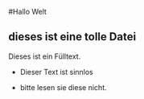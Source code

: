 #Hallo Welt

## dieses ist eine tolle Datei

Dieses ist ein Fülltext.

* Dieser Text ist sinnlos

* bitte lesen sie diese nicht.
